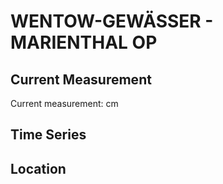 # WENTOW-GEWÄSSER - MARIENTHAL OP

## Current Measurement

Current measurement: <Value topic="rivers/pegel-online/WtG/MARIENTHAL OP/measurementValue"/> cm

## Time Series

<TimeSeries topic="rivers/pegel-online/WtG/MARIENTHAL OP/measurementValue" period="week" />

## Location

<WorldMap>
  <Marker lat="53.051362882701625" lon="13.292741661007804" labelTopic="rivers/pegel-online/WtG/MARIENTHAL OP" />
</WorldMap>
